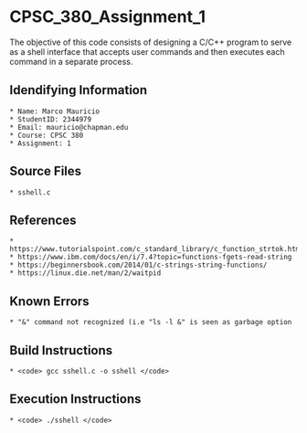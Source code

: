 # CPSC_380_Assignment_1
The  objective  of  this  code  consists  of  designing  a  C/C++  program  to  serve  as  a  shell  interface that accepts user commands and then executes each command in a separate process.

## Idendifying Information

	* Name: Marco Mauricio
	* StudentID: 2344979
	* Email: mauricio@chapman.edu
	* Course: CPSC 380
	* Assignment: 1

## Source Files

	* sshell.c
	
## References

	* https://www.tutorialspoint.com/c_standard_library/c_function_strtok.htm
	* https://www.ibm.com/docs/en/i/7.4?topic=functions-fgets-read-string
	* https://beginnersbook.com/2014/01/c-strings-string-functions/
	* https://linux.die.net/man/2/waitpid 
	
## Known Errors

	* "&" command not recognized (i.e "ls -l &" is seen as garbage option

## Build Instructions

	* <code> gcc sshell.c -o sshell </code>
	
## Execution Instructions

	* <code> ./sshell </code>
